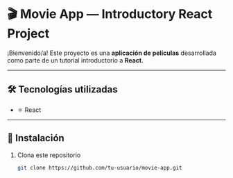 # 🎬 Movie App — Introductory React Project

¡Bienvenido/a! Este proyecto es una **aplicación de películas** desarrollada como parte de un tutorial introductorio a **React**. 

---

## 🛠️ Tecnologías utilizadas

- ⚛️ React

---

## 🚀 Instalación

1. Clona este repositorio  
   ```bash
   git clone https://github.com/tu-usuario/movie-app.git